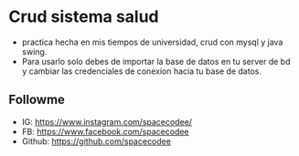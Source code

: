 # Crud sistema salud
- practica hecha en mis tiempos de universidad, crud con mysql y java swing.
- Para usarlo solo debes de importar la base de datos en tu server de bd y cambiar las credenciales de conexion hacia tu base de datos.
## Followme
- IG: https://www.instagram.com/spacecodee/
- FB: https://www.facebook.com/spacecodee
- Github: https://github.com/spacecodee